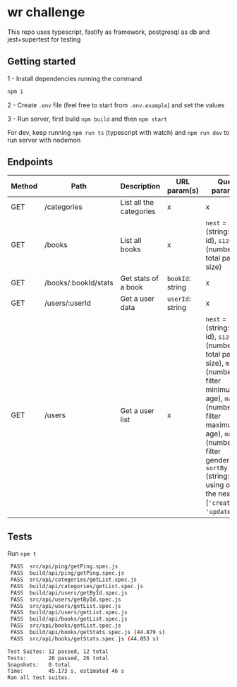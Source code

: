# wr challenge
This repo uses typescript, fastify as framework, postgresql as db and jest+supertest for testing

## Getting started

1 - Install dependencies running the command

```bash
npm i
```

2 - Create `.env` file (feel free to start from `.env.example`) and set the values

3 - Run server, first build `npm build` and then `npm start`

For dev, keep running `npm run ts` (typescript with watch) and `npm run dev` to run server with nodemon

## Endpoints

| Method | Path | Description | URL param(s) | Query param(s) |
|---|---|---|---|---|
| GET | /categories | List all the categories | x | x |
| GET | /books | List all books | x | `next` = (string: last id), `size` = (number: total page size) |
| GET | /books/:bookId/stats | Get stats of a book  | `bookId`: string | x |
| GET | /users/:userId | Get a user data  | `userId`: string | x |
| GET | /users | Get a user list  | x | `next` = (string: last id), `size` = (number: total page size), `minAge` (number: filter minimum age), `maxAge` (number: filter maximum age), `maxAge` (number: filter gender), `sortBy` (string: sorts using one of the next field [`'createdat'`, `'updatedat'`]) |


## Tests

Run `npm t`

```bash
 PASS  src/api/ping/getPing.spec.js
 PASS  build/api/ping/getPing.spec.js
 PASS  src/api/categories/getList.spec.js
 PASS  build/api/categories/getList.spec.js
 PASS  build/api/users/getById.spec.js
 PASS  src/api/users/getById.spec.js
 PASS  src/api/users/getList.spec.js
 PASS  build/api/users/getList.spec.js
 PASS  build/api/books/getList.spec.js
 PASS  src/api/books/getList.spec.js
 PASS  build/api/books/getStats.spec.js (44.879 s)
 PASS  src/api/books/getStats.spec.js (44.853 s)

Test Suites: 12 passed, 12 total
Tests:       26 passed, 26 total
Snapshots:   0 total
Time:        45.173 s, estimated 46 s
Ran all test suites.
```
